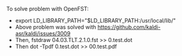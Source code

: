 To solve problem with OpenFST:
- export LD_LIBRARY_PATH="$LD_LIBRARY_PATH:/usr/local/lib/"
- Above problem was solved with https://github.com/kaldi-asr/kaldi/issues/3009
- Then, fstdraw 04.03.TLT.2.1.0.fst >> 0.test.dot
- Then dot -Tpdf 0.test.dot >> 00.test.pdf